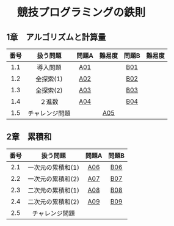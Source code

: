 # 　競技プログラミングの鉄則


## 1章　アルゴリズムと計算量
|番号|扱う問題|問題A|難易度|問題B|難易度|
|:--:|:--:|:--:|:--:|:--:|:--:|
|1.1|導入問題|[A01](https://github.com/kaneda0511/Laws-of-Competitive-Programming/blob/main/Laws_PR/A01.ipynb)||[B01](https://github.com/kaneda0511/Laws-of-Competitive-Programming/blob/main/Laws_PR/B01.ipynb)||
|1.2|全探索(1)|[A02](https://github.com/kaneda0511/Laws-of-Competitive-Programming/blob/main/Laws_PR/A02.ipynb)||[B02](https://github.com/kaneda0511/Laws-of-Competitive-Programming/blob/main/Laws_PR/B02.ipynb)||
|1.3|全探索(2)|[A03](https://github.com/kaneda0511/Laws-of-Competitive-Programming/blob/main/Laws_PR/A03.ipynb)||[B03](https://github.com/kaneda0511/Laws-of-Competitive-Programming/blob/main/Laws_PR/B03.ipynb)||
|1.4|２進数|[A04](https://github.com/kaneda0511/Laws-of-Competitive-Programming/blob/main/Laws_PR/A04.ipynb)||[B04](https://github.com/kaneda0511/Laws-of-Competitive-Programming/blob/main/Laws_PR/B04.ipynb)||
|1.5|チャレンジ問題||[A05](https://github.com/kaneda0511/Laws-of-Competitive-Programming/blob/main/Laws_PR/A05.ipynb)||||

## 2章　累積和
|番号|扱う問題|問題A|問題B|
|:--:|:--:|:--:|:--:|
|2.1|一次元の累積和(1)|[A06](https://github.com/kaneda0511/Laws-of-Competitive-Programming/blob/main/Laws_PR/A06.ipynb)|[B06](https://github.com/kaneda0511/Laws-of-Competitive-Programming/blob/main/Laws_PR/B06.ipynb)|
|2.2|一次元の累積和(2)|[A07](https://github.com/kaneda0511/Laws-of-Competitive-Programming/blob/main/Laws_PR/A07.ipynb)|[B07](https://github.com/kaneda0511/Laws-of-Competitive-Programming/blob/main/Laws_PR/B07.ipynb)|
|2.3|二次元の累積和(1)|[A08](https://github.com/kaneda0511/Laws-of-Competitive-Programming/blob/main/Laws_PR/A08.ipynb)|[B08]()|
|2.4|二次元の累積和(2)|[A09]()|[B09]()|
|2.5|チャレンジ問題|||

